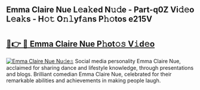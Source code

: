 ## Emma Claire Nue L𝚎a𝚔ed N𝚞𝚍e - Part-q0Z Vi𝚍𝚎o L𝚎a𝚔s - H𝚘𝚝 O𝚗𝚕yf𝚊ns P𝚑𝚘tos e215V

# <h2><a href="http://kfcirrp.oniu.top/?m=Emma+Claire+Nue">🔗👉 🔴 Emma Claire Nue P𝚑ot𝚘𝚜 V𝚒d𝚎o</a></h2>

[![Emma Claire Nue Nu𝚍e𝚜](https://i.imgur.com/0qMVB7G.gif)](http://kfcirrp.oniu.top/?m=Emma+Claire+Nue)
Social media personality Emma Claire Nue, acclaimed for sharing dance and lifestyle knowledge, through presentations and blogs. Brilliant comedian Emma Claire Nue, celebrated for their remarkable abilities and achievements in making people laugh.  
